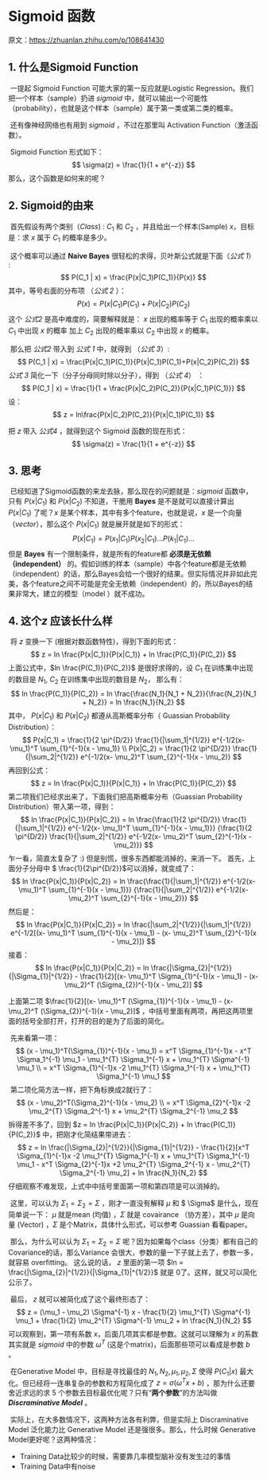 # Sigmoid 函数

原文：https://zhuanlan.zhihu.com/p/108641430



## 1. 什么是Sigmoid Function

​        一提起 Sigmoid Function 可能大家的第一反应就是Logistic Regression。我们把一个样本（sample）扔进 $sigmoid$ 中，就可以输出一个可能性（probability），也就是这个样本（sample）属于第一类或第二类的概率。

​        还有像神经网络也有用到 $sigmoid$ ，不过在那里叫 Activation Function（激活函数）。

​        Sigmoid Function 形式如下：
$$
\sigma(z) = \frac{1}{1 + e^{-z}}
$$
那么，这个函数是如何来的呢？

## 2. Sigmoid的由来

​        首先假设有两个类别（*Class*) : $C_1$ 和 $C_2$ ，并且给出一个样本(Sample) $x$，目标是：求 $x$ 属于 $C_1$ 的概率是多少。

​        这个概率可以通过 **Naive Bayes** 很轻松的求得，贝叶斯公式就是下面（*公式 1*） :
$$
P(C_1 | x) = \frac{P(x|C_1)P(C_1)}{P(x)}
$$
其中，等号右面的分布项 （*公式 2* ）：
$$
P(x) = P(x|C_1)P(C_1) + P(x|C_2)P(C_2)
$$
这个 *公式2* 是高中难度的，简要解释就是： $x$ 出现的概率等于 $C_1$ 出现的概率乘以 $C_1$ 中出现 $x$ 的概率 加上 $C_2$ 出现的概率乘以 $C_2$ 中出现 $x$ 的概率。

​        那么把 *公式2* 带入到 *公式 1* 中，就得到 （*公式 3*）:
$$
P(C_1 | x) = \frac{P(x|C_1)P(C_1)}{P(x|C_1)P(C_1)+P(x|C_2)P(C_2)}
$$
*公式 3* 简化一下（分子分母同时除以分子），得到 （*公式 4*） ：
$$
P(C_1 | x) = \frac{1}{1 + \frac{P(x|C_2)P(C_2)}{P(x|C_1)P(C_1)}}
$$
设：
$$
z = ln\frac{P(x|C_2)P(C_2)}{P(x|C_1)P(C_1)}
$$


把 $z$ 带入 *公式4* ，就得到这个 Sigmoid 函数的现在形式：
$$
\sigma(z) = \frac{1}{1 + e^{-z}}
$$

## 3. 思考

​        已经知道了Sigmoid函数的来龙去脉，那么现在的问题就是：$sigmoid$ 函数中，只有 $P(x|C_1)$ 和 $P(x|C_2)$ 不知道，干脆用 **Bayes** 是不是就可以直接计算出 $P(x|C_1)$ 了呢？$x$ 是某个样本，其中有多个feature，也就是说，$x$ 是一个向量（*vector*），那么这个 $P(x|C_1)$ 就是展开就是如下的形式：
$$
P(x|C_1) = P(x_1|C_1)P(x_2|C_1) \ldots P(k_1|C_1) \ldots
$$
但是 **Bayes** 有一个限制条件，就是所有的feature都 **必须是无依赖（independent）** 的。假如训练的样本（sample）中各个feature都是无依赖（independent）的话，那么Bayes会给一个很好的结果。但实际情况并非如此完美，各个feature之间不可能是完全无依赖（independent）的，所以Bayes的结果非常大，建立的模型（model ）就不成功。

## 4. 这个$z$ 应该长什么样

​        将 $z$ 变换一下 (根据对数函数特性)，得到下面的形式：
$$
z = ln \frac{P(x|C_1)}{P(x|C_1)} + ln \frac{P(C_1)}{P(C_2)}
$$
上面公式中，$ln \frac{P(C_1)}{P(C_2)}$ 是很好求得的，设 $C_1$ 在训练集中出现的数目是 $N_1$, $C_2$ 在训练集中出现的数目是 $N_2$， 那么有：
$$
ln \frac{P(C_1)}{P(C_2)} = ln \frac{\frac{N_1}{N_1 + N_2}}{\frac{N_2}{N_1 + N_2}}  = ln \frac{N_1}{N_2}
$$
其中， $P(x|C_1)$ 和 $P(x|C_2)$ 都遵从高斯概率分布（ Guassian Probability Distribution）：
$$
P(x|C_1) = \frac{1}{2 \pi^{D/2}} \frac{1}{|\sum_1|^{1/2}} e^{-1/2(x- \mu_1)^T \sum_{1}^{-1}(x - \mu_1)} \\
P(x|C_2) = \frac{1}{2 \pi^{D/2}} \frac{1}{|\sum_2|^{1/2}} e^{-1/2(x- \mu_2)^T \sum_{2}^{-1}(x - \mu_2)}
$$
再回到公式：
$$
z = ln \frac{P(x|C_1)}{P(x|C_1)} + ln \frac{P(C_1)}{P(C_2)}
$$
第二项我们已经求出来了，下面我们把高斯概率分布（Guassian Probability Distribution）带入第一项，得到：
$$
ln \frac{P(x|C_1)}{P(x|C_2)} = ln \frac{\frac{1}{2 \pi^{D/2}} \frac{1}{|\sum_1|^{1/2}} e^{-1/2(x- \mu_1)^T \sum_{1}^{-1}(x - \mu_1)}} {\frac{1}{2 \pi^{D/2}} \frac{1}{|\sum_2|^{1/2}} e^{-1/2(x- \mu_2)^T \sum_{2}^{-1}(x - \mu_2)}}
$$
乍一看，简直太复杂了 :) 但是别慌，很多东西都能消掉的，来消一下。
首先，上面分子分母中 $ \frac{1}{2\pi^{D/2}}$可以消掉，就变成了：
$$
ln \frac{P(x|C_1)}{P(x|C_2)} = ln \frac{\frac{1}{|\sum_1|^{1/2}} e^{-1/2(x- \mu_1)^T \sum_{1}^{-1}(x - \mu_1)}} {\frac{1}{|\sum_2|^{1/2}} e^{-1/2(x- \mu_2)^T \sum_{2}^{-1}(x - \mu_2)}}
$$
然后是：
$$
ln \frac{P(x|C_1)}{P(x|C_2)} = ln \frac{|\sum_2|^{1/2}}{|\sum_1|^{1/2}} e^{-1/2[(x- \mu_1)^T \sum_{1}^{-1}(x - \mu_1) - (x- \mu_2)^T \sum_{2}^{-1}(x - \mu_2)]}
$$
接着：
$$
ln \frac{P(x|C_1)}{P(x|C_2)} = ln \frac{|\Sigma_{2}|^{1/2}}{|\Sigma_{1}|^{1/2}} - \frac{1}{2}[(x- \mu_1)^T \Sigma_{1}^{-1}(x - \mu_1) - (x- \mu_2)^T (\Sigma_{2})^{-1}(x - \mu_2)]
$$



上面第二项 $\frac{1}{2}[(x- \mu_1)^T (\Sigma_{1})^{-1}(x - \mu_1) - (x- \mu_2)^T (\Sigma_{2})^{-1}(x - \mu_2)]$ ，中括号里面有两项，再把这两项里面的括号全部打开，打开的目的是为了后面的简化。

​        先来看第一项：
$$
(x - \mu_1)^T(\Sigma_{1})^{-1}(x - \mu_1) 
= x^T \Sigma_{1}^{-1}x - x^T \Sigma_1^{-1} \mu_1 - \mu_1^{T} \Sigma_1^{-1} x + \mu_1^{T} \Sigma^{-1} \mu_1 \\
= x^T \Sigma_{1}^{-1}x -2 \mu_1^{T} \Sigma_1^{-1} x + \mu_1^{T} \Sigma_1^{-1} \mu_1
$$
​        第二项化简方法一样，把下角标换成2就行了：
$$
(x - \mu_2)^T(\Sigma_2)^{-1}(x - \mu_2)  \\
= x^T \Sigma_{2}^{-1}x -2 \mu_2^{T} \Sigma_2^{-1} x + \mu_2^{T} \Sigma_2^{-1} \mu_2
$$
拆得差不多了，回到 $z = ln \frac{P(x|C_1)}{P(x|C_2)} + ln \frac{P(C_1)}{P(C_2)}$ 中，把刚才化简结果带进去：
$$
z = ln \frac{|\Sigma_{2}|^{1/2}}{|\Sigma_{1}|^{1/2}} - \frac{1}{2}[x^T \Sigma_{1}^{-1}x -2 \mu_1^{T} \Sigma_1^{-1} x + \mu_1^{T} \Sigma_1^{-1} \mu_1 - x^T \Sigma_{2}^{-1}x +2 \mu_2^{T} \Sigma_2^{-1} x - \mu_2^{T} \Sigma_2^{-1} \mu_2] + ln \frac{N_1}{N_2}
$$
仔细观察不难发现，上式中中括号里面第一项和第四项是可以消掉的。

​        这里，可以认为 $\Sigma_1 = \Sigma_2 = \Sigma$ ，刚才一直没有解释 $\mu$ 和 $ \Sigma$ 是什么，现在简单说一下： $\mu$ 就是mean (均值) ，$\Sigma$ 就是 covairance （协方差），其中 $\mu$ 是向量 (Vector) ，$\Sigma$ 是个Matrix，具体什么形式，可以参考 Guassian 看看paper。

​        那么，为什么可以认为 $\Sigma_1 = \Sigma_2 = \Sigma$  呢？因为如果每个class（分类）都有自己的Covariance的话，那么Variance 会很大，参数的量一下子就上去了，参数一多，就容易 overfitting。 这么说的话， $z$ 里面的第一项 $ln = \frac{|\Sigma_{2}|^{1/2}}{|\Sigma_{1}|^{1/2}}$ 就是 $0$了。这样，就又可以简化公示了。

​        最后， $z$ 就可以被简化成了这个最终形态了：
$$
z = (\mu_1 - \mu_2) \Sigma^{-1} x - \frac{1}{2} \mu_1^{T} \Sigma^{-1} \mu_1 + \frac{1}{2} \mu_2^{T} \Sigma^{-1} \mu_2 + ln \frac{N_1}{N_2}
$$
可以观察到，第一项有系数 $x$，后面几项其实都是参数。这就可以理解为 $x$ 的系数其实就是 $sigmoid$ 中的参数 $\omega ^T$ (这是个matrix)，后面那些项可以看成是参数 $b$ 。

​        在Generative Model 中，目标是寻找最佳的 $N_1, N_2, \mu_1, \mu_2, \Sigma$ 使得 $P(C_1 |x)$ 最大化。但已经将一连串复杂的参数和方程简化成了 $z = \sigma(\omega^{T}x + b)$ ，那为什么还要舍近求远的求 5 个参数去目标最优化呢？只有“**两个参数**”的方法叫做***Discraminative Model*** 。

​        实际上，在大多数情况下，这两种方法各有利弊，但是实际上 Discraminative Model 泛化能力比 Generative Model 还是强很多。那么，什么时候 Generative Model更好呢？这两种情况：

* Training Data比较少的时候，需要靠几率模型脑补没有发生过的事情
* Training Data中有noise